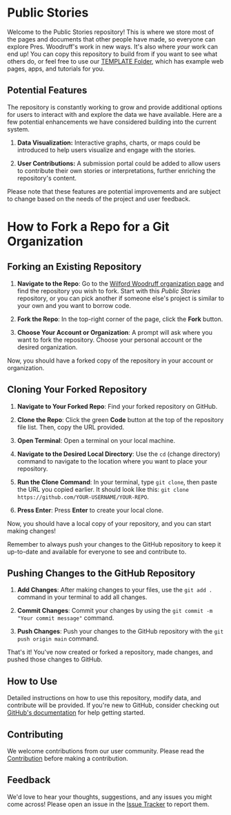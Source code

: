 # Public Stories

Welcome to the Public Stories repository! This is where we store most of the pages and documents that other people have made, so everyone can explore Pres. Woodruff's work in new ways. It's also where *your* work can end up! You can copy this repository to build from if you want to see what others do, or feel free to use our [TEMPLATE Folder](https://github.com/wilfordwoodruff/Public_Stories/tree/main/TEMPLATE), which has example web pages, apps, and tutorials for you.

## Potential Features

The repository is constantly working to grow and provide additional options for users to interact with and explore the data we have available. Here are a few potential enhancements we have considered building into the current system.

1. **Data Visualization:** Interactive graphs, charts, or maps could be introduced to help users visualize and engage with the stories.

2. **User Contributions:** A submission portal could be added to allow users to contribute their own stories or interpretations, further enriching the repository's content.

Please note that these features are potential improvements and are subject to change based on the needs of the project and user feedback.

# How to Fork a Repo for a Git Organization

## Forking an Existing Repository

1. **Navigate to the Repo**: Go to the [Wilford Woodruff organization page](https://github.com/wilfordwoodruff) and find the repository you wish to fork. Start with this *Public Stories* repository, or you can pick another if someone else's project is similar to your own and you want to borrow code.

2. **Fork the Repo**: In the top-right corner of the page, click the **Fork** button.

3. **Choose Your Account or Organization**: A prompt will ask where you want to fork the repository. Choose your personal account or the desired organization.

Now, you should have a forked copy of the repository in your account or organization.

## Cloning Your Forked Repository

1. **Navigate to Your Forked Repo**: Find your forked repository on GitHub.

2. **Clone the Repo**: Click the green **Code** button at the top of the repository file list. Then, copy the URL provided.

3. **Open Terminal**: Open a terminal on your local machine.

4. **Navigate to the Desired Local Directory**: Use the `cd` (change directory) command to navigate to the location where you want to place your repository.

5. **Run the Clone Command**: In your terminal, type `git clone`, then paste the URL you copied earlier. It should look like this: `git clone https://github.com/YOUR-USERNAME/YOUR-REPO`.

6. **Press Enter**: Press **Enter** to create your local clone.

Now, you should have a local copy of your repository, and you can start making changes!

Remember to always push your changes to the GitHub repository to keep it up-to-date and available for everyone to see and contribute to. 


## Pushing Changes to the GitHub Repository

1. **Add Changes**: After making changes to your files, use the `git add .` command in your terminal to add all changes.

2. **Commit Changes**: Commit your changes by using the `git commit -m "Your commit message"` command.

3. **Push Changes**: Push your changes to the GitHub repository with the `git push origin main` command.

That's it! You've now created or forked a repository, made changes, and pushed those changes to GitHub.


## How to Use

Detailed instructions on how to use this repository, modify data, and contribute will be provided. If you're new to GitHub, consider checking out [GitHub's documentation](https://docs.github.com/en/github) for help getting started.

## Contributing

We welcome contributions from our user community. Please read the [Contribution](https://github.com/wilfordwoodruff/Public_Stories/blob/main/CONTRIBUTING.md)  before making a contribution.

## Feedback

We'd love to hear your thoughts, suggestions, and any issues you might come across! Please open an issue in the [Issue Tracker](https://github.com/wilfordwoodruff/Public_Stories//issues) to report them.

